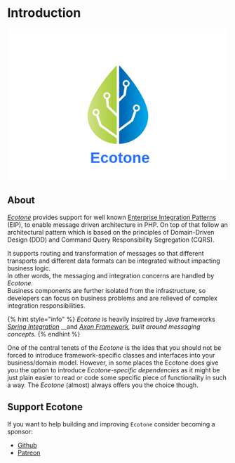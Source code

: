 # Introduction

![](.gitbook/assets/rsz_2vectorstock_21277268.png)

## About

[_Ecotone_](https://github.com/ecotoneframework/ecotone) provides support for well known [Enterprise Integration Patterns](https://www.enterpriseintegrationpatterns.com/) \(EIP\), to enable message driven architecture in PHP. On top of that follow an architectural pattern which is based on the principles of Domain-Driven Design \(DDD\) and Command Query Responsibility Segregation \(CQRS\).

It supports routing and transformation of messages so that different transports and different data formats can be integrated without impacting business logic.   
In other words, the messaging and integration concerns are handled by _Ecotone_.   
Business components are further isolated from the infrastructure, so developers can focus on business problems and are relieved of complex integration responsibilities.

{% hint style="info" %}
_Ecotone_ is heavily inspired by _Java_ frameworks [_Spring Integration_](https://spring.io/projects/spring-integration) __and [_Axon Framework_](https://docs.axoniq.io/reference-guide/)_, built around messaging concepts._
{% endhint %}

One of the central tenets of the _Ecotone_ is the idea that you should not be forced to introduce framework-specific classes and interfaces into your business/domain model. However, in some places the Ecotone does give you the option to introduce _Ecotone-specific dependencies_ as it might be just plain easier to read or code some specific piece of functionality in such a way. The _Ecotone_ \(almost\) always offers you the choice though.

## Support Ecotone

If you want to help building and improving `Ecotone` consider becoming a sponsor:

* [Github](https://github.com/sponsors/dgafka)
* [Patreon](https://www.patreon.com/dgafka)

